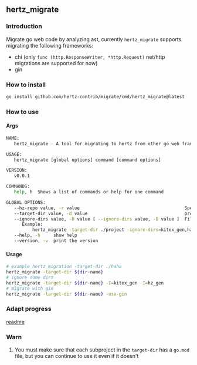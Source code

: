 ## hertz_migrate

### Introduction

Migrate go web code by analyzing ast, currently `hertz_migrate` supports migrating the following frameworks:

- chi (only `func (http.ResponseWriter, *http.Request)` net/http migrations are supported for now)
- gin

### How to install

```bash
go install github.com/hertz-contrib/migrate/cmd/hertz_migrate@latest
```

### How to use

#### Args

```bash
NAME:
   hertz_migrate - A tool for migrating to hertz from other go web frameworks

USAGE:
   hertz_migrate [global options] command [command options] 

VERSION:
   v0.0.1

COMMANDS:
   help, h  Shows a list of commands or help for one command

GLOBAL OPTIONS:
   --hz-repo value, -r value                                        Specify the url of the hertz repository you want to bring in. (default: github.com/cloudwego/hertz)
   --target-dir value, -d value                                     project directory you wants to migrate
   --ignore-dirs value, -D value [ --ignore-dirs value, -D value ]  Fill in the folders to be ignored, separating the folders with ",".
      Example:
          hertz_migrate -target-dir ./project -ignore-dirs=kitex_gen,hz_gen
   --help, -h     show help
   --version, -v  print the version

```

#### Usage

```bash
# example hertz_migration -target-dir ./haha
hertz_migrate -target-dir ${dir-name}
# ignore some dirs
hertz_migrate -target-dir ${dir-name} -I=kitex_gen -I=hz_gen
# migrate with gin
hertz_migrate -target-dir ${dir-name} -use-gin
```

### Adapt progress

[readme](./adapt.md)

### Warn

1. You must make sure that each subproject in the `target-dir` has a `go.mod` file, but you can continue to use it even
   if it doesn't
